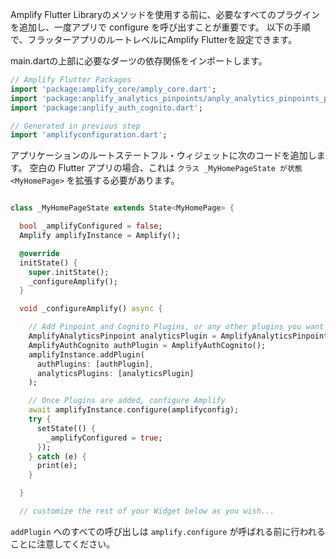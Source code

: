 
Amplify Flutter Libraryのメソッドを使用する前に、必要なすべてのプラグインを追加し、一度アプリで configure を呼び出すことが重要です。 以下の手順で、フラッターアプリのルートレベルにAmplify Flutterを設定できます。

main.dartの上部に必要なダーツの依存関係をインポートします。

```dart
// Amplify Flutter Packages
import 'package:amplify_core/amply_core.dart';
import 'package:anplify_analytics_pinpoints/anply_analytics_pinpoints_pinpoints.dart';
import 'package:anplify_auth_cognito.dart';

// Generated in previous step 
import 'amplifyconfiguration.dart'; 
```

アプリケーションのルートステートフル・ウィジェットに次のコードを追加します。 空白の Flutter アプリの場合、これは `クラス _MyHomePageState が状態<MyHomePage>` を拡張する必要があります。

```dart

class _MyHomePageState extends State<MyHomePage> {

  bool _amplifyConfigured = false;
  Amplify amplifyInstance = Amplify();

  @override
  initState() {
    super.initState(); 
    _configureAmplify(); 
  }

  void _configureAmplify() async {

    // Add Pinpoint and Cognito Plugins, or any other plugins you want to use
    AmplifyAnalyticsPinpoint analyticsPlugin = AmplifyAnalyticsPinpoint();
    AmplifyAuthCognito authPlugin = AmplifyAuthCognito();
    amplifyInstance.addPlugin(
      authPlugins: [authPlugin], 
      analyticsPlugins: [analyticsPlugin]
    );

    // Once Plugins are added, configure Amplify
    await amplifyInstance.configure(amplifyconfig);
    try {
      setState(() {
        _amplifyConfigured = true;
      });
    } catch (e) {
      print(e);
    }

  }

  // customize the rest of your Widget below as you wish...

```

`addPlugin` へのすべての呼び出しは `amplify.configure` が呼ばれる前に行われることに注意してください。
